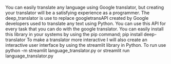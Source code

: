 You can easily translate any language using Google translator, but creating your translator will be a satisfying experience as a programmer. 
The deep_translator is use to replace googletransAPI created by Google developers used to translate any text using Python. 
You can use this API for every task that you can do with the google translator. You can easily install this library in your systems by using the pip command; 
pip install deep-translator
To make a translator more interactive I will also create an interactive user interface by using the streamlit library in Python.
To run use python -m streamlit language_translator.py or streamlit run language_translator.py

